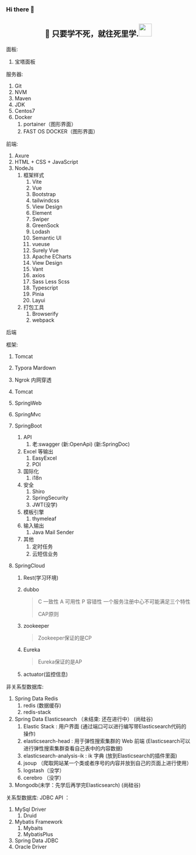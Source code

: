 ### Hi there 👋

<h2 align="center">👋 只要学不死，就往死里学.<img src="https://media.giphy.com/media/WUlplcMpOCEmTGBtBW/giphy.gif" width="35"></h2>

面板:

1. 宝塔面板

服务器:

1. Git
2. NVM
3. Maven
4. JDK
5. Centos7
6. Docker
   1. portainer（图形界面）
   2. FAST OS DOCKER（图形界面）


前端:

1. Axure
2. HTML + CSS + JavaScript
3. NodeJs
   1. 框架样式
      1. Vite
      2. Vue
      3. Bootstrap
      4. tailwindcss
      5. View Design
      6. Element
      7. Swiper
      8. GreenSock
      9. Lodash
      10. Semantic UI
      11. vueuse
      12. Surely Vue
      13. Apache ECharts
      14. View Design
      15. Vant
      16. axios
      17. Sass Less Scss
      18. Typescript
      19. Pinia
      20. Layui
   2. 打包工具
      1. Browserify
      2. webpack

后端

框架:

1.  Tomcat

2.  Typora Mardown

3.  Ngrok 内网穿透

4.  Tomcat

5.  SpringWeb

6.  SpringMvc

7.  SpringBoot

    1. API
       1. 老:swagger	(新:OpenApi) (新:SpringDoc)
    2. Excel 等输出
       1. EasyExcel
       1. POI
    3. 国际化
       1. i18n
    4. 安全
       1. Shiro
       2. SpringSecurity
       3. JWT(没学)
    5. 模板引擎
       1. thymeleaf
    6. 输入输出
       1. Java Mail Sender
    7. 其他
       1. 定时任务
       1. 云短信业务

8.  SpringCloud

    1.  Rest(学习环境)

    2.  dubbo

        > C 一致性 A 可用性 P 容错性 一个服务注册中心不可能满足三个特性
        >
        > CAP原则

    3.  zookeeper

        > Zookeeper保证的是CP

    4.  Eureka

        > Eureka保证的是AP

    5.  actuator(监控信息)


非关系型数据库:

1.  Spring Data Redis
    1. redis (数据缓存)
    2. redis-stack
2.  Spring Data Elasticsearch （未结束: 还在进行中） (尚硅谷)
    1. Elastic Stack : 用户界面  (通过端口可以进行编写带Elasticsearch代码的操作)
    2. elasticsearch-head : 用于弹性搜索集群的 Web 前端 (Elasticsearch可以进行弹性搜索集群查看自己表中的内容数据)
    3. elasticsearch-analysis-ik : ik 字典 (放到Elasticsearch的插件里面)
    4. jsoup （爬取网站某一个类或者序号的内容并放到自己的页面上进行使用）
    5. logstash（没学）
    6. cerebro （没学）
3.  Mongodb(未学：先学后再学完Elasticsearch) (尚硅谷)

关系型数据库: 	JDBC API ：

1.  MySql Driver  
    1.  Druid
2.  Mybatis Framework 
    1. Mybaits
    2. MybatisPlus
3.  Spring Data JDBC
4.  Oracle Driver
